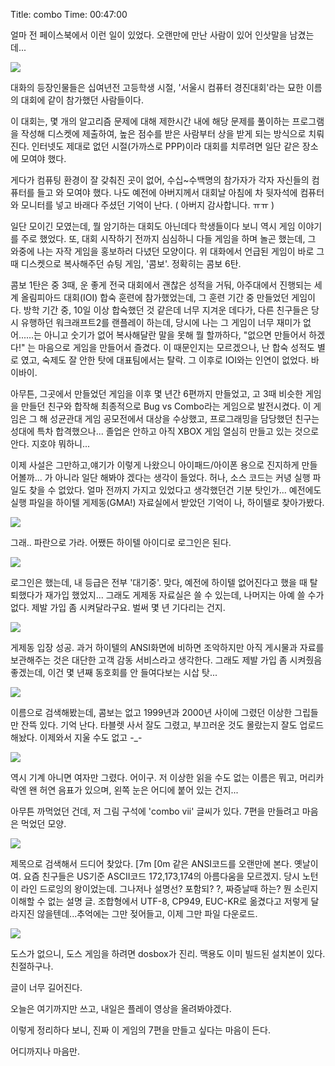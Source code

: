 Title: combo
Time: 00:47:00

얼마 전 페이스북에서 이런 일이 있었다. 오랜만에 만난 사람이 있어 인삿말을 남겼는데...

![](Screen_shot_2010-08-16_at_11.30.07_PM.png)

대화의 등장인물들은 십여년전 고등학생 시절, '서울시 컴퓨터 경진대회'라는 묘한 이름의 대회에 같이 참가했던 사람들이다.

  

  

이 대회는, 몇 개의 알고리즘 문제에 대해 제한시간 내에 해당 문제를 풀이하는 프로그램을 작성해 디스켓에 제출하여, 높은 점수를 받은
사람부터 상을 받게 되는 방식으로 치뤄진다. 인터넷도 제대로 없던 시절(가까스로 PPP)이라 대회를 치루려면 일단 같은 장소에 모여야 했다.

  

게다가 컴퓨팅 환경이 잘 갖춰진 곳이 없어, 수십~수백명의 참가자가 각자 자신들의 컴퓨터를 들고 와 모여야 했다. 나도 예전에 아버지께서
대회날 아침에 차 뒷자석에 컴퓨터와 모니터를 넣고 바래다 주셨던 기억이 난다. ( 아버지 감사합니다. ㅠㅠ )

  

일단 모이긴 모였는데, 뭘 암기하는 대회도 아닌데다 학생들이다 보니 역시 게임 이야기를 주로 했었다. 또, 대회 시작하기 전까지 심심하니
다들 게임을 하며 놀곤 했는데, 그 와중에 나는 자작 게임을 홍보하러 다녔던 모양이다. 위 대화에서 언급된 게임이 바로 그 때 디스켓으로
복사해주던 슈팅 게임, '콤보'. 정확히는 콤보 6탄.

  

콤보 1탄은 중 3때, 운 좋게 전국 대회에서 괜찮은 성적을 거둬, 아주대에서 진행되는 세계 올림피아드 대회(IOI) 합숙 훈련에
참가했었는데, 그 훈련 기간 중 만들었던 게임이다. 방학 기간 중, 10일 이상 합숙했던 것 같은데 너무 지겨운 데다가, 다른 친구들은 당시
유행하던 워크래프트2를 랜플레이 하는데, 당시에 나는 그 게임이 너무 재미가 없어......는 아니고 숫기가 없어 복사해달란 말을 못해 뭘
할까하다, "없으면 만들어서 하겠다!" 는 마음으로 게임을 만들어서 즐겼다. 이 때문인지는 모르겠으나, 난 합숙 성적도 별로 였고, 숙제도
잘 안한 탓에 대표팀에서는 탈락. 그 이후로 IOI와는 인연이 없었다. 바이바이.

  

아무튼, 그곳에서 만들었던 게임을 이후 몇 년간 6편까지 만들었고, 고 3때 비슷한 게임을 만들던 친구와 합작해 최종적으로 Bug vs
Combo라는 게임으로 발전시켰다. 이 게임은 그 해 성균관대 게임 공모전에서 대상을 수상했고, 프로그래밍을 담당했던 친구는 성대에 특차
합격했으나... 졸업은 안하고 아직 XBOX 게임 열심히 만들고 있는 것으로 안다. 지호야 뭐하니...

  

  

  

이제 사설은 그만하고,얘기가 이렇게 나왔으니 아이패드/아이폰 용으로 진지하게 만들어볼까... 가 아니라 일단 해봐야 겠다는 생각이 들었다.
허나, 소스 코드는 커녕 실행 파일도 찾을 수 없았다. 얼마 전까지 가지고 있었다고 생각했던건 기분 탓인가... 예전에도 실행 파일을 하이텔
게제동(GMA!) 자료실에서 받았던 기억이 나, 하이텔로 찾아가봤다.

  

![](Screen_shot_2010-08-17_at_12.20.30_AM.png)

그래.. 파란으로 가라. 어쨌든 하이텔 아이디로 로그인은 된다.

  

  

  

  

![](Screen_shot_2010-08-16_at_11.38.26_PM.png)

로그인은 했는데, 내 등급은 전부 '대기중'. 맞다, 예전에 하이텔 없어진다고 했을 때 탈퇴했다가 재가입 했었지... 그래도 게제동 자료실은
쓸 수 있는데, 나머지는 아예 쓸 수가 없다. 제발 가입 좀 시켜달라구요. 벌써 몇 년 기다리는 건지.

  

  

  

  

![](Screen_shot_2010-08-17_at_12.23.57_AM.png)

게제동 입장 성공. 과거 하이텔의 ANSI화면에 비하면 조악하지만 아직 게시물과 자료를 보관해주는 것은 대단한 고객 감동 서비스라고
생각한다. 그래도 제발 가입 좀 시켜줬음 좋겠는데, 이건 몇 년째 동호회를 안 들여다보는 시삽 탓...

  

  

  

  

![](Screen_shot_2010-08-16_at_11.39.15_PM.png)

이름으로 검색해봤는데, 콤보는 없고 1999년과 2000년 사이에 그렸던 이상한 그립들만 잔뜩 있다. 기억 난다. 타블렛 사서 잘도 그렸고,
부끄러운 것도 몰랐는지 잘도 업로드 해놨다. 이제와서 지울 수도 없고 -_-

  

  

  

  

![](Screen_shot_2010-08-17_at_12.28.04_AM.png)

역시 기계 아니면 여자만 그렸다. 어이구. 저 이상한 읽을 수도 없는 이름은 뭐고, 머리카락엔 왠 허연 음표가 있으며, 왼쪽 눈은 어디에
붙어 있는 건지...

아무튼 까먹었던 건데, 저 그림 구석에 'combo vii' 글씨가 있다. 7편을 만들려고 마음은 먹었던 모양.

  

  

  

  

![](Screen_shot_2010-08-16_at_11.41.00_PM.png)

제목으로 검색해서 드디어 찾았다. [7m [0m 같은 ANSI코드를 오랜만에 본다. 옛날이여. 요즘 친구들은 US기준 ASCII코드
172,173,174의 아름다움을 모르겠지. 당시 노턴이 라인 드로잉의 왕이었는데. 그나저나 설명선? 포함되? ?, 짜증날때 하는? 뭔
소린지 이해할 수 없는 설명 글. 조합형에서 UTF-8, CP949, EUC-KR로 옮겼다고 저렇게 달라지진 않을텐데...추억에는 그만
젖어들고, 이제 그만 파일 다운로드.

  

  

  

![](Screen_shot_2010-08-16_at_11.41.28_PM.png)

도스가 없으니, 도스 게임을 하려면 dosbox가 진리. 맥용도 이미 빌드된 설치본이 있다. 친절하구나.

  

  

  

  

  

글이 너무 길어진다.

  

오늘은 여기까지만 쓰고, 내일은 플레이 영상을 올려봐야겠다.

이렇게 정리하다 보니, 진짜 이 게임의 7편을 만들고 싶다는 마음이 든다.

어디까지나 마음만.

  

  

  

  

